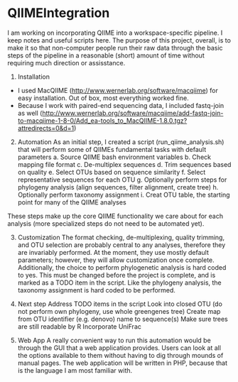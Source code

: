 QIIMEIntegration
================

I am working on incorporating QIIME into a workspace-specific pipeline. I keep notes and useful scripts here. The purpose of this project, overall, is to make it so that non-computer people run their raw data through the basic steps of the pipeline in a reasonable (short) amount of time without requiring much direction or assisstance.

1. Installation
 * I used MacQIIME (http://www.wernerlab.org/software/macqiime) for easy installation. Out of box, most everything worked fine. 
 * Because I work with paired-end sequencing data, I included fastq-join as well (http://www.wernerlab.org/software/macqiime/add-fastq-join-to-macqiime-1-8-0/Add_ea-tools_to_MacQIIME-1.8.0.tgz?attredirects=0&d=1)

2. Automation
As an initial step, I created a script (run_qiime_analysis.sh) that will perform some of QIIMEs fundamental tasks with default parameters
 a. Source QIIME bash environment variables
 b. Check mapping file format
 c. De-multiplex sequences
 d. Trim sequences based on quality
 e. Select OTUs based on sequence similarity
 f. Select representative sequences for each OTU
 g. Optionally perform steps for phylogeny analysis (align sequences, filter alignment, create tree)
 h. Optionally perform taxonomy assignment
 i. Creat OTU table, the starting point for many of the QIIME analyses

These steps make up the core QIIME functionality we care about for each analysis (more specialized steps do not need to be automated yet).

3. Customization
The format checking, de-multiplexing, quality trimming, and OTU selection are probably central to any analyses, therefore they are invariably performed. At the moment, they use mostly default parameters; however, they will allow customization once complete. Additionally, the choice to perform phylogenetic analysis is hard coded to yes. This must be changed before the project is complete, and is marked as a TODO item in the script. Like the phylogeny analysis, the taxonomy assignment is hard coded to be performed.

4. Next step
Address TODO items in the script
Look into closed OTU (do not perform own phylogeny, use whole greengenes tree)
Create map from OTU identifier (e.g. denovo) name to sequence(s)
Make sure trees are still readable by R
Incorporate UniFrac

5. Web App
A really convenient way to run this automation would be through the GUI that a web application provides.  Users can look at all the options available to them without having to dig through mounds of manual pages. The web application will be written in PHP, because that is the language I am most familiar with.

